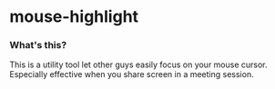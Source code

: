 # mouse-highlight

### What's this?

This is a utility tool let other guys easily focus on your mouse cursor. Especially effective when you share screen in a meeting session.